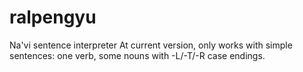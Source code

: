 # ralpengyu
Na'vi sentence interpreter
At current version, only works with simple sentences: one verb, some nouns with -L/-T/-R case endings.
